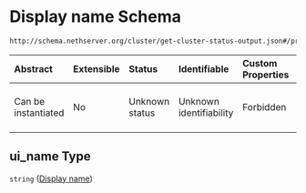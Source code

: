 # Display name Schema

```txt
http://schema.nethserver.org/cluster/get-cluster-status-output.json#/properties/nodes/items/properties/ui_name
```



| Abstract            | Extensible | Status         | Identifiable            | Custom Properties | Additional Properties | Access Restrictions | Defined In                                                                                        |
| :------------------ | :--------- | :------------- | :---------------------- | :---------------- | :-------------------- | :------------------ | :------------------------------------------------------------------------------------------------ |
| Can be instantiated | No         | Unknown status | Unknown identifiability | Forbidden         | Allowed               | none                | [get-cluster-status-output.json\*](cluster/get-cluster-status-output.json "open original schema") |

## ui\_name Type

`string` ([Display name](get-cluster-status-output-properties-nodes-items-properties-display-name.md))
